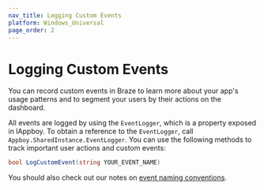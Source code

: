```yaml
---
nav_title: Logging Custom Events
platform: Windows_Universal
page_order: 2
---
```

# Logging Custom Events

You can record custom events in Braze to learn more about your app's usage patterns and to segment your users by their actions on the dashboard.

All events are logged by using the `EventLogger`, which is a property exposed in IAppboy. To obtain a reference to the `EventLogger`, call `Appboy.SharedInstance.EventLogger`. You can use the following methods to track important user actions and custom events:

```csharp
bool LogCustomEvent(string YOUR_EVENT_NAME)
```

You should also check out our notes on [event naming conventions]({{site.baseurl}}/user_guide/data_and_analytics/custom_data/event_naming_conventions/).

